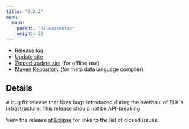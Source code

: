 ```yaml
---
title: "0.2.2"
menu:
  main:
    parent: "ReleaseNotes"
    weight: 22
---
```


* [Release log](https://projects.eclipse.org/projects/modeling.elk/releases/0.2.2)
* [Update site](http://download.eclipse.org/elk/updates/releases/0.2.2/)
* [Zipped update site](http://download.eclipse.org/elk/updates/releases/0.2.2/elk-0.2.2.zip) (for offline use)
* [Maven Repository](http://download.eclipse.org/elk/maven/releases/0.2.2) (for meta data language compiler)


## Details

A bug fix release that fixes bugs introduced during the overhaul of ELK's infrastructure. This release should not be API-breaking.

View the release [at Eclipse](https://projects.eclipse.org/projects/modeling.elk/releases/0.2.2) for links to the list of closed issues.

